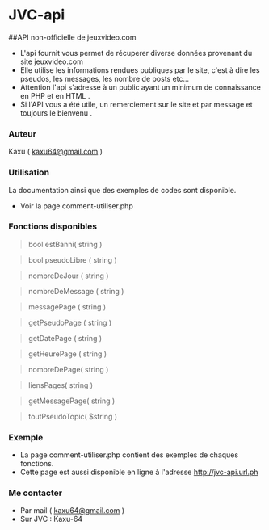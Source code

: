 # JVC-api


##API non-officielle de jeuxvideo.com


* L'api fournit vous permet de récuperer diverse données provenant du site jeuxvideo.com 
* Elle utilise les informations rendues publiques par le site, c'est à dire les pseudos, les messages, les nombre de posts etc...
* Attention l'api s'adresse à un public ayant un minimum de connaissance en PHP et en HTML .
* Si l'API vous a été utile, un remerciement sur le site et par message et toujours le bienvenu .

### Auteur
Kaxu ( kaxu64@gmail.com )

### Utilisation

La documentation ainsi que des exemples de codes sont disponible.

* Voir la page comment-utiliser.php 

### Fonctions disponibles
> bool estBanni( string )

> bool pseudoLibre ( string )

> nombreDeJour ( string ) 

> nombreDeMessage ( string )

> messagePage ( string )

> getPseudoPage ( string ) 

> getDatePage ( string )

> getHeurePage ( string )

> nombreDePage( string )

>  liensPages( string )

> getMessagePage( string )

> toutPseudoTopic( $string )

### Exemple
* La page comment-utiliser.php contient des exemples de chaques fonctions.
* Cette page est aussi disponible en ligne à l'adresse http://jvc-api.url.ph

### Me contacter
* Par mail ( kaxu64@gmail.com )
* Sur JVC : Kaxu-64 
